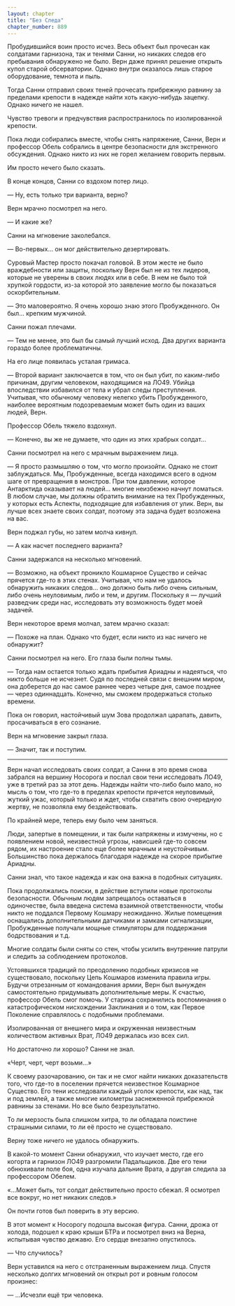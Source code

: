 ```yaml
---
layout: chapter
title: "Без Следа"
chapter_number: 889
---
```


Пробудившийся воин просто исчез. Весь объект был прочесан как солдатами гарнизона, так и тенями Санни, но никаких следов его пребывания обнаружено не было. Верн даже принял решение открыть купол старой обсерватории. Однако внутри оказалось лишь старое оборудование, темнота и пыль.

Тогда Санни отправил своих теней прочесать прибрежную равнину за пределами крепости в надежде найти хоть какую-нибудь зацепку. Однако ничего не нашел.

Чувство тревоги и предчувствия распространилось по изолированной крепости.

Пока люди собирались вместе, чтобы снять напряжение, Санни, Верн и профессор Обель собрались в центре безопасности для экстренного обсуждения. Однако никто из них не горел желанием говорить первым.

Им просто нечего было сказать.

В конце концов, Санни со вздохом потер лицо.

— Ну, есть только три варианта, верно?

Верн мрачно посмотрел на него.

— И какие же?

Санни на мгновение заколебался.

— Во-первых... он мог действительно дезертировать.

Суровый Мастер просто покачал головой. В этом жесте не было враждебности или защиты, поскольку Верн был не из тех лидеров, которые не уверены в своих людях или в себе. В нем не было той хрупкой гордости, из-за которой это заявление могло бы показаться оскорбительным.

— Это маловероятно. Я очень хорошо знаю этого Пробужденного. Он был... крепким мужчиной.

Санни пожал плечами.

— Тем не менее, это был бы самый лучший исход. Два других варианта гораздо более проблематичны.

На его лице появилась усталая гримаса.

— Второй вариант заключается в том, что он был убит, по каким-либо причинам, другим человеком, находящимся на ЛО49. Убийца впоследствии избавился от тела и убрал следы преступления. Учитывая, что обычному человеку нелегко убить Пробужденного, наиболее вероятным подозреваемым может быть один из ваших людей, Верн.

Профессор Обель тяжело вздохнул.

— Конечно, вы же не думаете, что один из этих храбрых солдат...

Санни посмотрел на него с мрачным выражением лица.

— Я просто размышляю о том, что могло произойти. Однако не стоит заблуждаться. Мы, Пробужденные, всегда находимся всего в одном шаге от превращения в монстров. При том давлении, которое Антарктида оказывает на людей... многие неизбежно начнут ломаться. В любом случае, мы должны обратить внимание на тех Пробужденных, у которых есть Аспекты, подходящие для избавления от улик. Верн, вы лучше всех знаете своих солдат, поэтому эта задача будет возложена на вас.

Верн поджал губы, но затем молча кивнул.

— А как насчет последнего варианта?

Санни задержался на несколько мгновений.

— Возможно, на объект проникло Кошмарное Существо и сейчас прячется где-то в этих стенах. Учитывая, что нам не удалось обнаружить никаких следов... оно должно быть либо очень сильным, либо очень неуловимым, либо и тем, и другим. Поскольку я — лучший разведчик среди нас, исследовать эту возможность будет моей задачей.

Верн некоторое время молчал, затем мрачно сказал:

— Похоже на план. Однако что будет, если никто из нас ничего не обнаружит?

Санни посмотрел на него. Его глаза были полны тьмы.

— Тогда нам остается только ждать прибытия Ариадны и надеяться, что никто больше не исчезнет. Судя по последней связи с внешним миром, она доберется до нас самое раннее через четыре дня, самое позднее — через одиннадцать. Конечно, мы сможем продержаться столько времени.

Пока он говорил, настойчивый шум Зова продолжал царапать, давить, просачиваться в его сознание.

Верн на мгновение закрыл глаза.

— Значит, так и поступим.

***

Верн начал исследовать своих солдат, а Санни в это время снова забрался на вершину Носорога и послал свои тени исследовать ЛО49, уже в третий раз за этот день. Надежды найти что-либо было мало, но мысль о том, что где-то в пределах крепости прячется неуловимый, жуткий ужас, который только и ждет, чтобы схватить свою очередную жертву, не позволяла ему бездействовать.

По крайней мере, теперь ему было чем заняться.

Люди, запертые в помещении, и так были напряжены и измучены, но с появлением новой, неизвестной угрозы, нависшей где-то совсем рядом, их настроение стало еще более мрачным и неустойчивым. Большинство пока держалось благодаря надежде на скорое прибытие Ариадны.

Санни знал, что такое надежда и как она важна в подобных ситуациях.

Пока продолжались поиски, в действие вступили новые протоколы безопасности. Обычным людям запрещалось оставаться в одиночестве, была введена система взаимной ответственности, чтобы никто не поддался Первому Кошмару неожиданно. Жилые помещения оснащались дополнительными датчиками и замками сигнализации, Пробужденные получали мощные стимуляторы для поддержания бодрствования и т.д.

Многие солдаты были сняты со стен, чтобы усилить внутренние патрули и следить за соблюдением протоколов.

Устоявшихся традиций по преодолению подобных кризисов не существовало, поскольку Цепь Кошмаров изменила правила игры. Будучи отрезанным от командования армии, Верн был вынужден самостоятельно придумывать дополнительные меры. К счастью, профессор Обель смог помочь. У старика сохранились воспоминания о катастрофическом нисхождении Заклинания и о том, как Первое Поколение справлялось с подобными проблемами.

Изолированная от внешнего мира и окруженная неизвестным количеством активных Врат, ЛО49 держалась изо всех сил.

Но достаточно ли хорошо? Санни не знал.

«Черт, черт, черт возьми...»

К своему разочарованию, он так и не смог найти никаких доказательств того, что где-то в поселении прячется неизвестное Кошмарное Существо. Его тени исследовали каждый уголок крепости, как над, так и под землей, а также многие километры заснеженной прибрежной равнины за стенами. Но все было безрезультатно.

То ли мерзость была слишком хитра, то ли обладала поистине страшными силами, то ли её просто не существовало.

Верну тоже ничего не удалось обнаружить.

В какой-то момент Санни обнаружил, что изучает место, где его когорта и гарнизон ЛО49 разгромили Падальщиков. Две его тени обнюхивали поле боя, одна изучала дальние Врата, а другая следила за профессором Обелем.

«...Может быть, тот солдат действительно просто сбежал. Я осмотрел все вокруг, но нет никаких следов.»

Он почти готов был поверить в эту версию.

В этот момент к Носорогу подошла высокая фигура. Санни, дрожа от холода, подошел к краю крыши БТРа и посмотрел вниз на Верна, испытывая чувство дежавю. Его сердце внезапно опустилось.

— Что случилось?

Верн уставился на него с отстраненным выражением лица. Спустя несколько долгих мгновений он открыл рот и ровным голосом произнес:

— ...Исчезли ещё три человека.